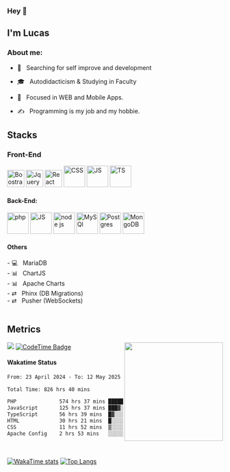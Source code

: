 ### Hey 👋<h2> I'm Lucas</h2>

<h3> About me: </h3>



- 🤔 &nbsp; Searching for self improve and development

- 🎓 &nbsp; Autodidacticism & Studying in Faculty

- 🌱 &nbsp; Focused in WEB and Mobile Apps.

- ✍️ &nbsp; Programming is my job and my hobbie.



<h2>Stacks</h2>
<h3>Front-End</h3> 

<p align='left'>
<img src="https://raw.githubusercontent.com/bablubambal/All_logo_and_pictures/1ac69ce5fbc389725f16f989fa53c62d6e1b4883/frameworks/boostrap.svg" alt="Boostrap" title='Bootstrap' height="40" width="40" />
<img src="https://raw.githubusercontent.com/bablubambal/All_logo_and_pictures/1ac69ce5fbc389725f16f989fa53c62d6e1b4883/frameworks/jquery.svg" alt="Jquery" title='Jquery' height="40" width="40" />
<img src="https://raw.githubusercontent.com/bablubambal/All_logo_and_pictures/1ac69ce5fbc389725f16f989fa53c62d6e1b4883/frameworks/react.svg" alt="React" title='React' height="40" width="40" />
<img src="https://raw.githubusercontent.com/bablubambal/All_logo_and_pictures/1ac69ce5fbc389725f16f989fa53c62d6e1b4883/others/css.svg" alt="CSS" height="50" width="50" />
<img src="https://raw.githubusercontent.com/bablubambal/All_logo_and_pictures/1ac69ce5fbc389725f16f989fa53c62d6e1b4883/programming%20languages/javascript.svg" alt="JS" height="50" width="50" /> 
<img src="https://raw.githubusercontent.com/bablubambal/All_logo_and_pictures/1ac69ce5fbc389725f16f989fa53c62d6e1b4883/programming%20languages/typescript.svg" alt="TS" height="50" width="50" /> 

</p>

#### Back-End:

<p align='left'>
<img src="https://raw.githubusercontent.com/bablubambal/All_logo_and_pictures/1ac69ce5fbc389725f16f989fa53c62d6e1b4883/social%20icons/php.svg" alt="php" height="50" width="50" />
<img src="https://raw.githubusercontent.com/bablubambal/All_logo_and_pictures/1ac69ce5fbc389725f16f989fa53c62d6e1b4883/social%20icons/javascript.svg" alt="JS" height="50" width="50" /> 
<img src="https://raw.githubusercontent.com/bablubambal/All_logo_and_pictures/1ac69ce5fbc389725f16f989fa53c62d6e1b4883/frameworks/nodejs.svg" alt="node js" title="NodeJs" height="50" width="50" />

<img src="https://raw.githubusercontent.com/bablubambal/All_logo_and_pictures/1ac69ce5fbc389725f16f989fa53c62d6e1b4883/databases/mysql.svg" alt="MySQl" title="MySql" height="50" width="50" />
<img src="https://raw.githubusercontent.com/bablubambal/All_logo_and_pictures/1ac69ce5fbc389725f16f989fa53c62d6e1b4883/databases/postgresql.svg" alt="Postgres" title="PostgreSql" height="50" width="50" />
<img src="https://raw.githubusercontent.com/bablubambal/All_logo_and_pictures/1ac69ce5fbc389725f16f989fa53c62d6e1b4883/databases/mongodb.svg" alt="MongoDB" title='MongoDB' height="50" width="50" />


</p>
<h4>Others</h4>
- 💻 &nbsp; MariaDB <br>
- 📊 &nbsp; ChartJS <br>
- 📊 &nbsp; Apache Charts <br>
- ⇄ &nbsp; Phinx (DB Migrations) <br>
- ⇄ &nbsp; Pusher (WebSockets) <br>
 <br> 

<h2>Metrics</h2>
<img align='right' src="https://media.giphy.com/media/M9gbBd9nbDrOTu1Mqx/giphy.gif" width="230">

![](https://komarev.com/ghpvc/?username=umLusca)
[![CodeTime Badge](https://img.shields.io/endpoint?style=flat&color=039&url=https%3A%2F%2Fapi.codetime.dev%2Fshield%3Fid%3D30825%26project%3D%26in=0)](https://github.com/umLusca/umLusca/)

<h4>Wakatime Status</h4>

<!--START_SECTION:waka-->

```txt
From: 23 April 2024 - To: 12 May 2025

Total Time: 826 hrs 40 mins

PHP              574 hrs 37 mins █████████████████▒░░░░░░░   69.51 %
JavaScript       125 hrs 37 mins ███▓░░░░░░░░░░░░░░░░░░░░░   15.20 %
TypeScript       56 hrs 39 mins  █▓░░░░░░░░░░░░░░░░░░░░░░░   06.85 %
HTML             30 hrs 21 mins  █░░░░░░░░░░░░░░░░░░░░░░░░   03.67 %
CSS              11 hrs 52 mins  ▒░░░░░░░░░░░░░░░░░░░░░░░░   01.44 %
Apache Config    2 hrs 53 mins   ░░░░░░░░░░░░░░░░░░░░░░░░░   00.35 %
```

<!--END_SECTION:waka-->


<br/><br/>
 [![WakaTime stats](https://github-readme-stats.vercel.app/api?username=umLusca&show_icons=true&theme=transparent&locale=pt-br)](https://github.com/umLusca/umLusca/) [![Top Langs](https://github-readme-stats.vercel.app/api/top-langs/?username=umLusca&layout=compact&theme=transparent&locale=pt-br)](https://github.com/umLusca/umLusca/)




